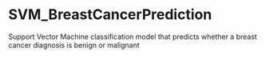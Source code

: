 # SVM_BreastCancerPrediction
Support Vector Machine classification model that predicts whether a breast cancer diagnosis is benign or malignant
